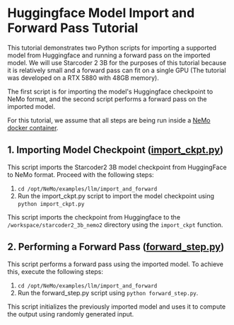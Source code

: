 # Huggingface Model Import and Forward Pass Tutorial

This tutorial demonstrates two Python scripts for importing a supported model from Huggingface and running a forward pass on the imported model. We will use Starcoder 2 3B for the purposes of this tutorial because it is relatively small and a forward pass can fit on a single GPU (The tutorial was developed on a RTX 5880 with 48GB memory).

The first script is for importing the model's Huggingface checkpoint to NeMo format, and the second script performs a forward pass on the imported model.

For this tutorial, we assume that all steps are being run inside a [NeMo docker container](https://catalog.ngc.nvidia.com/orgs/nvidia/containers/nemo).

## 1. Importing Model Checkpoint ([import_ckpt.py](./import_ckpt.py))

This script imports the Starcoder2 3B model checkpoint from HuggingFace to NeMo format. Proceed with the following steps:

1. `cd /opt/NeMo/examples/llm/import_and_forward`
1. Run the import_ckpt.py script to import the model checkpoint using `python import_ckpt.py`

This script imports the checkpoint from Huggingface to the `/workspace/starcoder2_3b_nemo2` directory using the `import_ckpt` function.

## 2. Performing a Forward Pass ([forward_step.py](./forward_step.py))

This script performs a forward pass using the imported model. To achieve this, execute the following steps:

1. `cd /opt/NeMo/examples/llm/import_and_forward`
1. Run the forward_step.py script using `python forward_step.py`.

This script initializes the previously imported model and uses it to compute the output using randomly generated input.